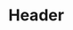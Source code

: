 <!-- TITLE: Gensec Creds -->
<!-- SUBTITLE: Journal Club talks to the General Secretary candidates, to find out more about them. -->

# Header